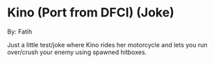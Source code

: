 # Kino (Port from DFCI) (Joke)

By: Fatih

Just a little test/joke where Kino rides her motorcycle and lets you run over/crush your enemy using spawned hitboxes.